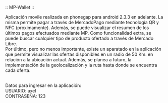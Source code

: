 :: MP-Wallet ::

Aplicación movile realizada en phonegap para android 2.3.3 en adelante. La misma permite pagar a través de MercadoPago mediante tecnología QR y NFC (proximamente).
Además, se puede visualizar el resumen de los últimos pagos efectuados mediante MP. Como funcionalidad extra, se puede buscar cualquier tipo de producto ofertado a través de Mercado Libre.<BR>
Por último, pero no menos importante, existe un aparatado en la aplicación que permite visualizar las ofertas disponibles en un radio de 50 Km. en relación a la ubicación actual. Además, se planea a futuro, la implementación de la geolocalización y la ruta hasta donde se encuentra cada oferta.

<BR>Datos para ingresar en la aplicación:
<BR>USUARIO:    axel
<BR>CONTRASEÑA: 123
